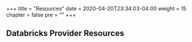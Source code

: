 +++
title = "Resources"
date = 2020-04-20T23:34:03-04:00
weight = 15
chapter = false
pre = ""
+++

## Databricks Provider Resources


